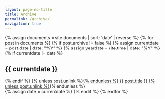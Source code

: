 ```yaml
---
layout: page-no-title
title: Archive
permalink: /archive/
navigation: true
---
```


<div class="archive">
{% assign documents = site.documents | sort: 'date' | reverse %}
{% for post in documents %}
  {% if post.archive != false %}
  {% assign currentdate = post.date | date: "%Y" %}
  {% assign yeardate = site.time | date: "%Y" %}
  {% if currentdate != date %}
  <br/>
  <h2 id="date-{{currentdate}}">{{ currentdate }}</h2>
  {% endif %}
  {% unless post.unlink %}<a href="{{ site.baseurl }}{{ post.url }}">{% endunless %}
  {{ post.title }}
  {% unless post.unlink %}</a>{% endunless %}<br/>
  {% assign date = currentdate %}
  {% endif %}
{% endfor %}
</div>
